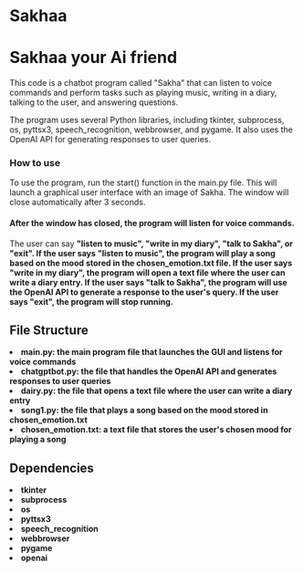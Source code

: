 # Sakhaa
<h1>Sakhaa your Ai friend</h1>
This code is a chatbot program called "Sakha" that can listen to voice commands and perform tasks such as playing music, writing in a diary, talking to the user, and answering questions.

The program uses several Python libraries, including tkinter, subprocess, os, pyttsx3, speech_recognition, webbrowser, and pygame. It also uses the OpenAI API for generating responses to user queries.

<h3>How to use</h3>
To use the program, run the start() function in the main.py file. This will launch a graphical user interface with an image of Sakha. The window will close automatically after 3 seconds.

<h4>After the window has closed, the program will listen for voice commands.</h4>
The user can say <b>"listen to music", <b>"write in my diary"</b>, <b>"talk to Sakha"</b>, or <b>"exit"</b>. If the user says <b>"listen to music"</b>, the program will play a song based on the mood stored in the <b>chosen_emotion.txt file</b>. If the user says <b>"write in my diary"</b>, the program will open a text file where the user can write a diary entry. If the user says <b>"talk to Sakha"</b>, the program will use the OpenAI API to generate a response to the user's query. If the user says <b>"exit"</b>, the program will stop running.

<h2><b>File Structure</b></h2>
<li>main.py: the main program file that launches the GUI and listens for voice commands</li>
<li>chatgptbot.py: the file that handles the OpenAI API and generates responses to user queries</li>
<li>dairy.py: the file that opens a text file where the user can write a diary entry</li>
<li>song1.py: the file that plays a song based on the mood stored in chosen_emotion.txt</li>
<li>chosen_emotion.txt: a text file that stores the user's chosen mood for playing a song
</li>
<h2><b>Dependencies</b></h2>

<li>tkinter</li>
<li>subprocess</li>
<li>os</li>
<li>pyttsx3</li>
<li>speech_recognition</li>
<li>webbrowser</li>
<li>pygame</li>
<li>openai</li>
